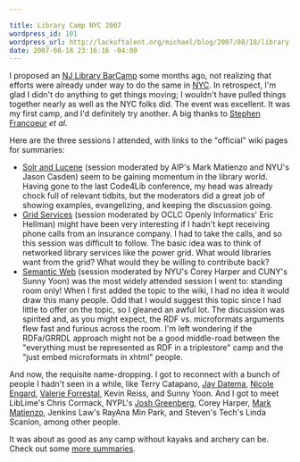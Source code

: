 ```yaml
--- 

title: Library Camp NYC 2007
wordpress_id: 101
wordpress_url: http://lackoftalent.org/michael/blog/2007/08/18/library-camp-nyc-2007/
date: 2007-08-18 23:16:16 -04:00
---
```

I proposed an <a href="http://www.lackoftalent.org/michael/blog/2007/01/06/barcamp-for-nj-library-geeks/" target="_blank">NJ Library BarCamp</a> some months ago, not realizing that efforts were already under way to do the same in <a href="http://librarycampnyc.wikispaces.com/" target="_blank">NYC</a>.  In retrospect, I'm glad I didn't do anything to get things moving; I wouldn't have pulled things together nearly as well as the NYC folks did.  The event was excellent.  It was my first camp, and I'd definitely try another.  A big thanks to <a href="http://www.teachinglibrarian.org/weblog/blogger.html" target="_blank">Stephen Francoeur</a> <em>et al.</em>

Here are the three sessions I attended, with links to the "official" wiki pages for summaries:
<ul>
	<li><a href="http://librarycampnyc.wikispaces.com/Solr+and+Lucene" target="_blank">Solr and Lucene</a> (session moderated by AIP's Mark Matienzo and NYU's Jason Casden) seem to be gaining momentum in the library world.  Having gone to the last Code4Lib conference, my head was already chock full of relevant tidbits, but the moderators did a great job of showing examples, evangelizing, and keeping the discussion going.</li>
	<li><a href="http://librarycampnyc.wikispaces.com/Grid+Services" target="_blank">Grid Services</a> (session moderated by OCLC Openly Informatics' Eric Hellman) might have been very interesting if I hadn't kept receiving phone calls from an insurance company.  I had to take the calls, and so this session was difficult to follow.  The basic idea was to think of networked library services like the power grid.  What would libraries want from the grid?  What would they be willing to contribute back?</li>
	<li><a href="http://librarycampnyc.wikispaces.com/Semantic+Web" target="_blank">Semantic Web</a> (session moderated by NYU's Corey Harper and CUNY's Sunny Yoon) was the most widely attended session I went to: standing room only!  When I first added the topic to the wiki, I had no idea it would draw this many people.  Odd that I would suggest this topic since I had little to offer on the topic, so I gleaned an awful lot.  The discussion was spirited and, as you might expect, the RDF vs. microformats arguments flew fast and furious across the room.  I'm left wondering if the RDFa/GRRDL approach might not be a good middle-road between the "everything must be represented as RDF in a triplestore" camp and the "just embed microformats in xhtml" people.</li>
</ul>

And now, the requisite name-dropping.  I got to reconnect with a bunch of people I hadn't seen in a while, like Terry Catapano, <a href="http://bookism.org/open/" target="_blank">Jay Datema</a>, <a href="http://web2learning.net/" target="_blank">Nicole Engard</a>, <a href="http://theinfobabe.blogspot.com/" target="_blank">Valerie Forrestal</a>, Kevin Reiss, and Sunny Yoon.  And I got to meet LibLime's Chris Cormack, NYPL's <a href="http://www.epistemographer.com/" target="_blank">Josh Greenberg</a>, Corey Harper, <a href="http://thesecretmirror.com/" target="_blank">Mark Matienzo</a>, Jenkins Law's RayAna Min Park, and Steven's Tech's Linda Scanlon, among other people.

It was about as good as any camp without kayaks and archery can be.  Check out some <a href="http://technorati.com/tag/librarycampnyc2007" target="_blank">more summaries</a>.
